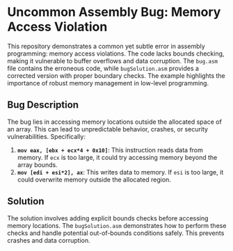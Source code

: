 # Uncommon Assembly Bug: Memory Access Violation

This repository demonstrates a common yet subtle error in assembly programming: memory access violations.  The code lacks bounds checking, making it vulnerable to buffer overflows and data corruption.  The `bug.asm` file contains the erroneous code, while `bugSolution.asm` provides a corrected version with proper boundary checks.  The example highlights the importance of robust memory management in low-level programming.

## Bug Description

The bug lies in accessing memory locations outside the allocated space of an array. This can lead to unpredictable behavior, crashes, or security vulnerabilities.  Specifically:

1. **`mov eax, [ebx + ecx*4 + 0x10]`**: This instruction reads data from memory. If `ecx` is too large, it could try accessing memory beyond the array bounds.
2. **`mov [edi + esi*2], ax`**:  This writes data to memory. If `esi` is too large, it could overwrite memory outside the allocated region.

## Solution

The solution involves adding explicit bounds checks before accessing memory locations. The `bugSolution.asm` demonstrates how to perform these checks and handle potential out-of-bounds conditions safely.  This prevents crashes and data corruption.